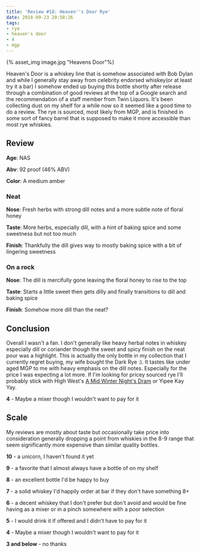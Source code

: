 ```yaml
---
title: 'Review #18: Heaven''s Door Rye'
date: 2018-09-23 20:58:26
tags:
- rye
- heaven's door
- 4
- mgp
---
```


{% asset_img image.jpg "Heavens Door"%}

Heaven's Door is a whiskey line that is somehow associated with Bob Dylan and while I generally stay away from celebrity endorsed whiskey(or at least try it a bar) I somehow ended up buying this bottle shortly after release through a combination of good reviews at the top of a Google search and the recommendation of a staff member from Twin Liquors. It's been collecting dust on my shelf for a while now so it seemed like a good time to do a review. The rye is sourced, most likely from MGP, and is finished in some sort of fancy barrel that is supposed to make it more accessible than most rye whiskies.

## Review
**Age**: NAS

**Abv**: 92 proof (46% ABV)

**Color**: A medium amber

### Neat
**Nose**: Fresh herbs with strong dill notes and a more subtle note of floral honey 

**Taste**: More herbs, especially dill, with a hint of baking spice and some sweetness but not too much

**Finish**: Thankfully the dill gives way to mostly baking spice with a bit of lingering sweetness

### On a rock
**Nose**: The dill is mercifully gone leaving the floral honey to rise to the top

**Taste**: Starts a little sweet then gets dilly and finally transitions to dill and baking spice 

**Finish**: Somehow more dill than the neat?

## Conclusion
Overall I wasn't a fan. I don't generally like heavy herbal notes in whiskey especially dill or coriander though the sweet and spicy finish on the neat pour was a highlight. This is actually the only bottle in my collection that I currently regret buying, my wife bought the Dark Rye :). It tastes like under aged MGP to me with heavy emphasis on the dill notes. Especially for the price I was expecting a lot more. If I'm looking for pricey sourced rye I'll probably stick with High West's [A Mid Winter Night's Dram](http://atxbourbon.com/2018/09/19/Review-16-A-Mid-Winter-Night-s-Dram-Act-5-Scene-3-Mystery-Sample/) or Yipee Kay Yay.

**4** - Maybe a mixer though I wouldn't want to pay for it 

## Scale
My reviews are mostly about taste but occasionally take price into consideration generally dropping a point from whiskies in the 8-9 range that seem significantly more expensive than similar quality bottles.

**10** - a unicorn, I haven't found it yet

**9** - a favorite that I almost always have a bottle of on my shelf

**8** - an excellent bottle I'd be happy to buy

**7** - a solid whiskey I'd happily order at bar if they don't have something 8+

**6** - a decent whiskey that I don't prefer but don't avoid and would be fine having as a mixer or in a pinch somewhere with a poor selection

**5** - I would drink it if offered and I didn't have to pay for it

**4** - Maybe a mixer though I wouldn't want to pay for it

**3 and below** - no thanks 